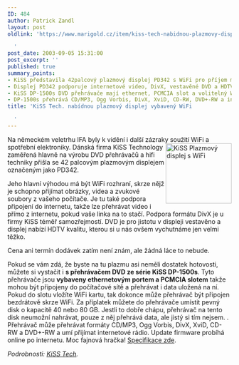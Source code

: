 ```yaml
---
ID: 484
author: Patrick Zandl
layout: post
oldlink: 'https://www.marigold.cz/item/kiss-tech-nabidnou-plazmovy-displej-vybaveny-wifi

  '
post_date: 2003-09-05 15:31:00
post_excerpt: ''
published: true
summary_points:
- KiSS představila 42palcový plazmový displej PD342 s WiFi pro příjem multimédií.
- Displej PD342 podporuje internetové video, DivX, vestavěné DVD a HDTV kvalitu.
- KiSS DP-1500s DVD přehrávače mají ethernet, PCMCIA slot a volitelný WiFi adaptér.
- DP-1500s přehrává CD/MP3, Ogg Vorbis, DivX, XviD, CD-RW, DVD+-RW a internetové rádio.
title: 'KiSS Tech. nabídnou plazmový displej vybavený WiFi

  '
---
```


<p>
Na německém veletrhu IFA byly k vidění i další zázraky soužití WiFi a spotřební elektroniky. <IMG height=135 alt="KiSS Plazmový displej s WiFi" src="/wp-content/uploads/kissplazma.jpg" width=148 align=right>Dánská firma KiSS Technology zaměřená hlavně na výrobu DVD přehrávačů a hifi techniky přišla se 42 palcovým plazmovým displejem označeným jako PD342. </p>

<p>
Jeho hlavní výhodou má být WiFi rozhraní, skrze nějž je schopno přijímat obrázky, videa a zvukové soubory z vašeho počítače. Je tu také podpora připojení do internetu, takže lze přehrávat video i přímo z internetu, pokud vaše linka na to stačí. Podpora formátu DivX je u firmy KiSS téměř samozřejmostí. DVD je pro jistotu v displeji vestavěno a displej nabízí HDTV kvalitu, kterou si u nás ovšem vychutnáme jen velmi těžko. </p>

<p>
Cena ani termín dodávek zatím není znám, ale žádná láce to nebude. </p>

<p>
Pokud se vám zdá, že byste na tu plazmu asi neměli dostatek hotovosti, můžete si vystačit i <STRONG>s přehrávačem DVD ze série KiSS DP-1500s</STRONG>. Tyto přehrávače jsou <STRONG>vybaveny ethernetovým portem a PCMCIA slotem</STRONG> takže mohou být připojeny do počítačové sítě a přehrávat i data uložená na ní. Pokud do slotu vložíte WiFi kartu, tak dokonce může přehrávač být připojen bezdrátově skrze WiFi. Za příplatek můžete do přehrávače umístit pevný disk o kapacitě 40 nebo 80 GB. Jestli to dobře chápu, přehrávač na tento disk neumožní nahrávat, pouze z něj přehrává data, ale jistý si tím nejsem. . Přehrávač může přehrávat formáty CD/MP3, Ogg Vorbis, DivX, XviD, CD-RW a DVD+-RW a umí přijímat internetové rádio. Update firmware probíhá online po internetu. Moc fajnová hračka! <A href="http://www.kiss-technology.com/templates/side.asp?pid=431" target=_blank>Specifikace zde</A>.</p>

<p>
<EM>Podrobnosti: </EM><A href="http://www.kiss-technology.com/templates/side.asp?level=2&amp;pid=437" target=_blank><EM>KiSS Tech</EM></A><EM>.</EM>&#160;</p>